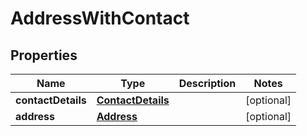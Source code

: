 
# AddressWithContact

## Properties
Name | Type | Description | Notes
------------ | ------------- | ------------- | -------------
**contactDetails** | [**ContactDetails**](ContactDetails.md) |  |  [optional]
**address** | [**Address**](Address.md) |  |  [optional]




